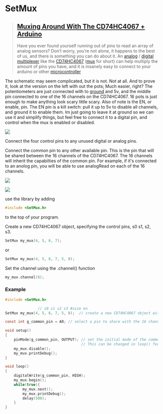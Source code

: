 # SetMux

> ## [Muxing Around With The CD74HC4067 + Arduino](http://bildr.org/2011/02/cd74hc4067-arduino/)
>
> Have you ever found yourself running out of pins to read an array of analog sensors? Don’t worry, you’re not alone, it happens to the best of us, and there is something you can do about it. An [analog](http://wiki.bildr.org/index.php/analog) / [digital](http://wiki.bildr.org/index.php/digital) [multiplexer](http://wiki.bildr.org/index.php/multiplexer) like the [CD74HC4067](http://wiki.bildr.org/index.php/CD74HC4067) ([mux](http://wiki.bildr.org/index.php/mux) for short) can help multiply the amount of pins you have, and it is insanely easy to connect to your arduino or other [microcontroller](http://wiki.bildr.org/index.php/microcontroller)

The schematic may seem complicated, but it is not. Not at all. And to prove it, look at the version on the left with out the pots; Much easier, right? The potentiometers are just connected with to [ground](http://wiki.bildr.org/index.php/ground) and 5v, and the middle pin connected to one of the 16 channels on the CD74HC4067. 16 pots is just enough to make anything look scary little scary. Also of note is the EN, or enable, pin. The EN pin is a kill switch: pull it up to 5v to disable all channels, and ground it to enable them. Im just going to leave it at ground so we can use it and simplify things, but feel free to connect it to a digital pin, and control when the mux is enabled or disabled.

![](http://ww3.sinaimg.cn/large/006tNc79ly1g35nkrsvasj30qe08c750.jpg)

Connect the four control pins to any unused digital or analog pins.

Connect the common pin to any other available pin. This is the pin that will be shared between the 16 channels of the CD74HC4067. The 16 channels will inherit the capabilties of the common pin. For example, if it's connected to an anolog pin, you will be able to use analogRead on each of the 16 channels.

![](http://ww4.sinaimg.cn/large/006tNc79ly1g35nklvlswj30sg0d83zn.jpg)

![](http://ww1.sinaimg.cn/large/006tNc79ly1g35nlswskqj30sg0f4dhb.jpg)



use the library by adding

```c
#include <SetMux.h>
```

to the top of your program.

Create a new CD74HC4067 object, specifying the control pins, s0 s1, s2, s3.

```c
SetMux my_mux(4, 5, 6, 7); 
```

or

```c
SetMux my_mux(4, 5, 6, 7, 5, 8);
```



Set the channel using the .channel() function

```c
my_mux.channel(8);
```



### Example

```c
#include <SetMux.h>

               // s0 s1 s2 s3 #size en
SetMux my_mux(4, 5, 6, 7, 5, 8);  // create a new CD74HC4067 object with its four control pins

const int g_common_pin = A0; // select a pin to share with the 16 channels of the CD74HC4067

void setup()
{
    pinMode(g_common_pin, OUTPUT); // set the initial mode of the common pin.
	                               // This can be changed in loop() for for each channel.
    my_mux.disable();
    my_mux.printDebug();
}

void loop()
{
    digitalWrite(g_common_pin, HIGH);
    my_mux.begin();
    while(true){
    	my_mux.next();
    	my_mux.printDebug();
    	delay(500);
    }
}
```

